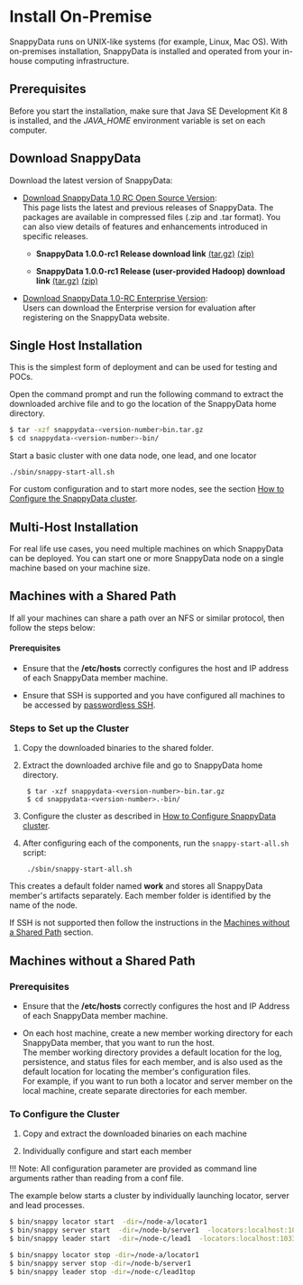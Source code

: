 <a id="install-on-premise"></a>
# Install On-Premise
SnappyData runs on UNIX-like systems (for example, Linux, Mac OS). With on-premises installation, SnappyData is installed and operated from your in-house computing infrastructure.

## Prerequisites
Before you start the installation, make sure that Java SE Development Kit 8 is installed, and the *JAVA_HOME* environment variable is set on each computer.

## Download SnappyData

Download the latest version of SnappyData: 

* [Download SnappyData 1.0 RC Open Source Version](https://github.com/SnappyDataInc/snappydata/releases/):</br>
 This page lists the latest and previous releases of SnappyData. The packages are available in compressed files (.zip and .tar format). You can also view details of features and enhancements introduced in specific releases.

	* **SnappyData 1.0.0-rc1 Release download link**
[(tar.gz)](https://github.com/SnappyDataInc/snappydata/releases/download/v1.0.0-rc1/snappydata-1.0.0-rc1-bin.tar.gz) [(zip)](https://github.com/SnappyDataInc/snappydata/releases/download/v1.0.0-rc1/snappydata-1.0.0-rc1-bin.zip)

	* **SnappyData 1.0.0-rc1 Release (user-provided Hadoop) download link** [(tar.gz)](https://github.com/SnappyDataInc/snappydata/releases/download/v1.0.0-rc1/snappydata-1.0.0-rc1-without-hadoop-bin.tar.gz) [(zip)](https://github.com/SnappyDataInc/snappydata/releases/download/v1.0.0-rc1/snappydata-1.0.0-rc1-without-hadoop-bin.zip)

* [Download SnappyData 1.0-RC Enterprise Version](http://www.snappydata.io/download): </br> Users can download the Enterprise version for evaluation after registering on the SnappyData website.

<a id="singlehost"></a>
## Single Host Installation
This is the simplest form of deployment and can be used for testing and POCs.

Open the command prompt and run the following command to extract the downloaded archive file and to go the location of the SnappyData home directory.
```bash
$ tar -xzf snappydata-<version-number>bin.tar.gz
$ cd snappydata-<version-number>-bin/
```
Start a basic cluster with one data node, one lead, and one locator
```
./sbin/snappy-start-all.sh
```
For custom configuration and to start more nodes,  see the section [How to Configure the SnappyData cluster](../configuring_cluster/configuring_cluster.md).

## Multi-Host Installation
For real life use cases, you need multiple machines on which SnappyData can be deployed. You can start one or more SnappyData node on a single machine based on your machine size.

## Machines with a Shared Path
If all your machines can share a path over an NFS or similar protocol, then follow the steps below:

#### Prerequisites

* Ensure that the **/etc/hosts** correctly configures the host and IP address of each SnappyData member machine.

* Ensure that SSH is supported and you have configured all machines to be accessed by [passwordless SSH](../reference/misc/passwordless_ssh.md).

### Steps to Set up the Cluster

1. Copy the downloaded binaries to the shared folder.

2. Extract the downloaded archive file and go to SnappyData home directory.

		$ tar -xzf snappydata-<version-number>-bin.tar.gz
		$ cd snappydata-<version-number>.-bin/

3. Configure the cluster as described in [How to Configure SnappyData cluster](../configuring_cluster/configuring_cluster.md).

4. After configuring each of the components, run the `snappy-start-all.sh` script:

		./sbin/snappy-start-all.sh

This creates a default folder named **work** and stores all SnappyData member's artifacts separately. Each member folder is identified by the name of the node.

If SSH is not supported then follow the instructions in the [Machines without a Shared Path](#machine-shared-path) section.

<a id="machine-shared-path"></a>
## Machines without a Shared Path

### Prerequisites

* Ensure that the **/etc/hosts** correctly configures the host and IP Address of each SnappyData member machine.

* On each host machine, create a new member working directory for each SnappyData member, that you want to run the host. <br> The member working directory provides a default location for the log, persistence, and status files for each member, and is also used as the default location for locating the member's configuration files.
<br>For example, if you want to run both a locator and server member on the local machine, create separate directories for each member.

### To Configure the Cluster
1. Copy and extract the downloaded binaries on each machine

2. Individually configure and start each member

!!! Note: 
	All configuration parameter are provided as command line arguments rather than reading from a conf file.

The example below starts a cluster by individually launching locator, server and lead processes.

```bash
$ bin/snappy locator start  -dir=/node-a/locator1
$ bin/snappy server start  -dir=/node-b/server1  -locators:localhost:10334
$ bin/snappy leader start  -dir=/node-c/lead1  -locators:localhost:10334

$ bin/snappy locator stop -dir=/node-a/locator1
$ bin/snappy server stop -dir=/node-b/server1
$ bin/snappy leader stop -dir=/node-c/lead1top
```
